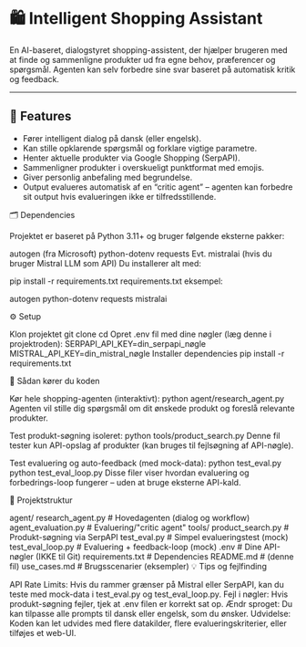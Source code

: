 
# 🛍️ Intelligent Shopping Assistant

En AI-baseret, dialogstyret shopping-assistent, der hjælper brugeren med at finde og sammenligne produkter ud fra egne behov, præferencer og spørgsmål. Agenten kan selv forbedre sine svar baseret på automatisk kritik og feedback.

---

## 🚀 **Features**
- Fører intelligent dialog på dansk (eller engelsk).
- Kan stille opklarende spørgsmål og forklare vigtige parametre.
- Henter aktuelle produkter via Google Shopping (SerpAPI).
- Sammenligner produkter i overskueligt punktformat med emojis.
- Giver personlig anbefaling med begrundelse.
- Output evalueres automatisk af en “critic agent” – agenten kan forbedre sit output hvis evalueringen ikke er tilfredsstillende.

🗂️ Dependencies

Projektet er baseret på Python 3.11+ og bruger følgende eksterne pakker:

autogen (fra Microsoft)
python-dotenv
requests
Evt. mistralai (hvis du bruger Mistral LLM som API)
Du installerer alt med:

pip install -r requirements.txt
requirements.txt eksempel:

autogen
python-dotenv
requests
mistralai

⚙️ Setup

Klon projektet
git clone <repo-url>
cd <projekt-mappe>
Opret .env fil med dine nøgler (læg denne i projektroden):
SERPAPI_API_KEY=din_serpapi_nøgle
MISTRAL_API_KEY=din_mistral_nøgle
Installer dependencies
pip install -r requirements.txt

🏁 Sådan kører du koden

Kør hele shopping-agenten (interaktivt):
python agent/research_agent.py
Agenten vil stille dig spørgsmål om dit ønskede produkt og foreslå relevante produkter.

Test produkt-søgning isoleret:
python tools/product_search.py
Denne fil tester kun API-opslag af produkter (kan bruges til fejlsøgning af API-nøgle).

Test evaluering og auto-feedback (med mock-data):
python test_eval.py
python test_eval_loop.py
Disse filer viser hvordan evaluering og forbedrings-loop fungerer – uden at bruge eksterne API-kald.

📝 Projektstruktur

agent/
    research_agent.py         # Hovedagenten (dialog og workflow)
    agent_evaluation.py       # Evaluering/"critic agent"
tools/
    product_search.py         # Produkt-søgning via SerpAPI
test_eval.py                 # Simpel evalueringstest (mock)
test_eval_loop.py            # Evaluering + feedback-loop (mock)
.env                         # Dine API-nøgler (IKKE til Git)
requirements.txt             # Dependencies
README.md                    # (denne fil)
use_cases.md                 # Brugsscenarier (eksempler)
💡 Tips og fejlfinding

API Rate Limits: Hvis du rammer grænser på Mistral eller SerpAPI, kan du teste med mock-data i test_eval.py og test_eval_loop.py.
Fejl i nøgler: Hvis produkt-søgning fejler, tjek at .env filen er korrekt sat op.
Ændr sproget: Du kan tilpasse alle prompts til dansk eller engelsk, som du ønsker.
Udvidelse: Koden kan let udvides med flere datakilder, flere evalueringskriterier, eller tilføjes et web-UI.










